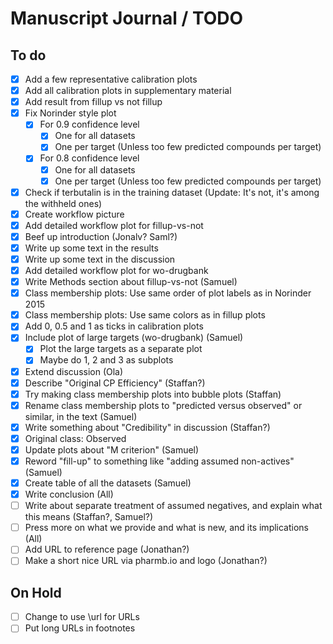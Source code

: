 # Manuscript Journal / TODO

## To do

- [x] Add a few representative calibration plots
- [x] Add all calibration plots in supplementary material
- [x] Add result from fillup vs not fillup
- [x] Fix Norinder style plot
  - [x] For 0.9 confidence level
      - [x] One for all datasets
      - [x] One per target (Unless too few predicted compounds per target)
  - [x] For 0.8 confidence level
      - [x] One for all datasets
      - [x] One per target (Unless too few predicted compounds per target)
- [x] Check if terbutalin is in the training dataset (Update: It's not, it's
  among the withheld ones)
- [x] Create workflow picture
- [x] Add detailed workflow plot for fillup-vs-not
- [x] Beef up introduction (Jonalv? Saml?)
- [x] Write up some text in the results
- [x] Write up some text in the discussion
- [x] Add detailed workflow plot for wo-drugbank
- [x] Write Methods section about fillup-vs-not (Samuel)
- [x] Class membership plots: Use same order of plot labels as in Norinder 2015
- [x] Class membership plots: Use same colors as in fillup plots
- [x] Add 0, 0.5 and 1 as ticks in calibration plots
- [x] Include plot of large targets (wo-drugbank) (Samuel)
  - [x] Plot the large targets as a separate plot
  - [x] Maybe do 1, 2 and 3 as subplots
- [x] Extend discussion (Ola)
- [x] Describe "Original CP Efficiency" (Staffan?)
- [x] Try making class membership plots into bubble plots (Staffan)
- [x] Rename class membership plots to "predicted versus observed" or similar,
  in the text (Samuel)
- [x] Write something about "Credibility" in discussion (Staffan?)
- [x] Original class: Observed
- [x] Update plots about "M criterion" (Samuel)
- [x] Reword "fill-up" to something like "adding assumed non-actives" (Samuel)
- [x] Create table of all the datasets (Samuel)
- [x] Write conclusion (All)
- [ ] Write about separate treatment of assumed negatives, and explain what
  this means (Staffan?, Samuel?)
- [ ] Press more on what we provide and what is new, and its implications (All)
- [ ] Add URL to reference page (Jonathan?)
- [ ] Make a short nice URL via pharmb.io and logo (Jonathan?)

## On Hold

- [ ] Change to use \url for URLs
- [ ] Put long URLs in footnotes
